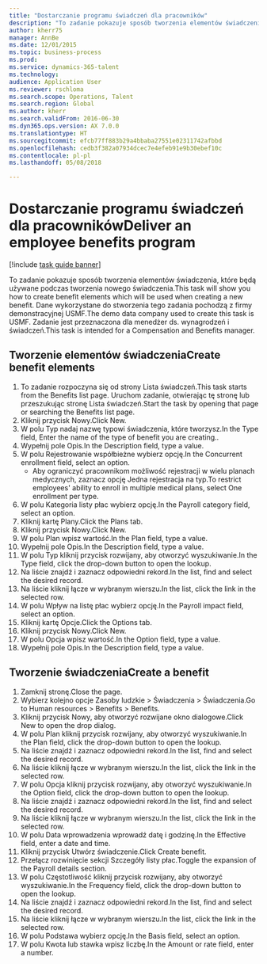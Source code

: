 ```yaml
--- 
title: "Dostarczanie programu świadczeń dla pracowników"
description: "To zadanie pokazuje sposób tworzenia elementów świadczenia, które będą używane podczas tworzenia nowego świadczenia."
author: kherr75
manager: AnnBe
ms.date: 12/01/2015
ms.topic: business-process
ms.prod: 
ms.service: dynamics-365-talent
ms.technology: 
audience: Application User
ms.reviewer: rschloma
ms.search.scope: Operations, Talent
ms.search.region: Global
ms.author: kherr
ms.search.validFrom: 2016-06-30
ms.dyn365.ops.version: AX 7.0.0
ms.translationtype: HT
ms.sourcegitcommit: efcb77ff883b29a4bbaba27551e02311742afbbd
ms.openlocfilehash: cedb3f382a07934dcec7e4efeb91e9b30ebef10c
ms.contentlocale: pl-pl
ms.lasthandoff: 05/08/2018

---
```

# <a name="deliver-an-employee-benefits-program"></a><span data-ttu-id="375c4-103">Dostarczanie programu świadczeń dla pracowników</span><span class="sxs-lookup"><span data-stu-id="375c4-103">Deliver an employee benefits program</span></span>

[!include [task guide banner](../../includes/task-guide-banner.md)]

<span data-ttu-id="375c4-104">To zadanie pokazuje sposób tworzenia elementów świadczenia, które będą używane podczas tworzenia nowego świadczenia.</span><span class="sxs-lookup"><span data-stu-id="375c4-104">This task will show you how to create benefit elements which will be used when creating a new benefit.</span></span> <span data-ttu-id="375c4-105">Dane wykorzystane do stworzenia tego zadania pochodzą z firmy demonstracyjnej USMF.</span><span class="sxs-lookup"><span data-stu-id="375c4-105">The demo data company used to create this task is USMF.</span></span> <span data-ttu-id="375c4-106">Zadanie jest przeznaczona dla menedżer ds. wynagrodzeń i świadczeń.</span><span class="sxs-lookup"><span data-stu-id="375c4-106">This task is intended for a Compensation and Benefits manager.</span></span>


## <a name="create-benefit-elements"></a><span data-ttu-id="375c4-107">Tworzenie elementów świadczenia</span><span class="sxs-lookup"><span data-stu-id="375c4-107">Create benefit elements</span></span>
1. <span data-ttu-id="375c4-108">To zadanie rozpoczyna się od strony Lista świadczeń.</span><span class="sxs-lookup"><span data-stu-id="375c4-108">This task starts from the Benefits list page.</span></span> <span data-ttu-id="375c4-109">Uruchom zadanie, otwierając tę stronę lub przeszukując stronę Lista świadczeń.</span><span class="sxs-lookup"><span data-stu-id="375c4-109">Start the task by opening that page or searching the Benefits list page.</span></span>
2. <span data-ttu-id="375c4-110">Kliknij przycisk Nowy.</span><span class="sxs-lookup"><span data-stu-id="375c4-110">Click New.</span></span>
3. <span data-ttu-id="375c4-111">W polu Typ nadaj nazwę typowi świadczenia, które tworzysz.</span><span class="sxs-lookup"><span data-stu-id="375c4-111">In the Type field, Enter the name of the type of benefit you are creating..</span></span>
4. <span data-ttu-id="375c4-112">Wypełnij pole Opis.</span><span class="sxs-lookup"><span data-stu-id="375c4-112">In the Description field, type a value.</span></span>
5. <span data-ttu-id="375c4-113">W polu Rejestrowanie współbieżne wybierz opcję.</span><span class="sxs-lookup"><span data-stu-id="375c4-113">In the Concurrent enrollment field, select an option.</span></span>
    * <span data-ttu-id="375c4-114">Aby ograniczyć pracownikom możliwość rejestracji w wielu planach medycznych, zaznacz opcję Jedna rejestracja na typ.</span><span class="sxs-lookup"><span data-stu-id="375c4-114">To restrict employees' ability to enroll in multiple medical plans, select One enrollment per type.</span></span>  
6. <span data-ttu-id="375c4-115">W polu Kategoria listy płac wybierz opcję.</span><span class="sxs-lookup"><span data-stu-id="375c4-115">In the Payroll category field, select an option.</span></span>
7. <span data-ttu-id="375c4-116">Kliknij kartę Plany.</span><span class="sxs-lookup"><span data-stu-id="375c4-116">Click the Plans tab.</span></span>
8. <span data-ttu-id="375c4-117">Kliknij przycisk Nowy.</span><span class="sxs-lookup"><span data-stu-id="375c4-117">Click New.</span></span>
9. <span data-ttu-id="375c4-118">W polu Plan wpisz wartość.</span><span class="sxs-lookup"><span data-stu-id="375c4-118">In the Plan field, type a value.</span></span>
10. <span data-ttu-id="375c4-119">Wypełnij pole Opis.</span><span class="sxs-lookup"><span data-stu-id="375c4-119">In the Description field, type a value.</span></span>
11. <span data-ttu-id="375c4-120">W polu Typ kliknij przycisk rozwijany, aby otworzyć wyszukiwanie.</span><span class="sxs-lookup"><span data-stu-id="375c4-120">In the Type field, click the drop-down button to open the lookup.</span></span>
12. <span data-ttu-id="375c4-121">Na liście znajdź i zaznacz odpowiedni rekord.</span><span class="sxs-lookup"><span data-stu-id="375c4-121">In the list, find and select the desired record.</span></span>
13. <span data-ttu-id="375c4-122">Na liście kliknij łącze w wybranym wierszu.</span><span class="sxs-lookup"><span data-stu-id="375c4-122">In the list, click the link in the selected row.</span></span>
14. <span data-ttu-id="375c4-123">W polu Wpływ na listę płac wybierz opcję.</span><span class="sxs-lookup"><span data-stu-id="375c4-123">In the Payroll impact field, select an option.</span></span>
15. <span data-ttu-id="375c4-124">Kliknij kartę Opcje.</span><span class="sxs-lookup"><span data-stu-id="375c4-124">Click the Options tab.</span></span>
16. <span data-ttu-id="375c4-125">Kliknij przycisk Nowy.</span><span class="sxs-lookup"><span data-stu-id="375c4-125">Click New.</span></span>
17. <span data-ttu-id="375c4-126">W polu Opcja wpisz wartość.</span><span class="sxs-lookup"><span data-stu-id="375c4-126">In the Option field, type a value.</span></span>
18. <span data-ttu-id="375c4-127">Wypełnij pole Opis.</span><span class="sxs-lookup"><span data-stu-id="375c4-127">In the Description field, type a value.</span></span>

## <a name="create-a-benefit"></a><span data-ttu-id="375c4-128">Tworzenie świadczenia</span><span class="sxs-lookup"><span data-stu-id="375c4-128">Create a benefit</span></span>
1. <span data-ttu-id="375c4-129">Zamknij stronę.</span><span class="sxs-lookup"><span data-stu-id="375c4-129">Close the page.</span></span>
2. <span data-ttu-id="375c4-130">Wybierz kolejno opcje Zasoby ludzkie > Świadczenia > Świadczenia.</span><span class="sxs-lookup"><span data-stu-id="375c4-130">Go to Human resources > Benefits > Benefits.</span></span>
3. <span data-ttu-id="375c4-131">Kliknij przycisk Nowy, aby otworzyć rozwijane okno dialogowe.</span><span class="sxs-lookup"><span data-stu-id="375c4-131">Click New to open the drop dialog.</span></span>
4. <span data-ttu-id="375c4-132">W polu Plan kliknij przycisk rozwijany, aby otworzyć wyszukiwanie.</span><span class="sxs-lookup"><span data-stu-id="375c4-132">In the Plan field, click the drop-down button to open the lookup.</span></span>
5. <span data-ttu-id="375c4-133">Na liście znajdź i zaznacz odpowiedni rekord.</span><span class="sxs-lookup"><span data-stu-id="375c4-133">In the list, find and select the desired record.</span></span>
6. <span data-ttu-id="375c4-134">Na liście kliknij łącze w wybranym wierszu.</span><span class="sxs-lookup"><span data-stu-id="375c4-134">In the list, click the link in the selected row.</span></span>
7. <span data-ttu-id="375c4-135">W polu Opcja kliknij przycisk rozwijany, aby otworzyć wyszukiwanie.</span><span class="sxs-lookup"><span data-stu-id="375c4-135">In the Option field, click the drop-down button to open the lookup.</span></span>
8. <span data-ttu-id="375c4-136">Na liście znajdź i zaznacz odpowiedni rekord.</span><span class="sxs-lookup"><span data-stu-id="375c4-136">In the list, find and select the desired record.</span></span>
9. <span data-ttu-id="375c4-137">Na liście kliknij łącze w wybranym wierszu.</span><span class="sxs-lookup"><span data-stu-id="375c4-137">In the list, click the link in the selected row.</span></span>
10. <span data-ttu-id="375c4-138">W polu Data wprowadzenia wprowadź datę i godzinę.</span><span class="sxs-lookup"><span data-stu-id="375c4-138">In the Effective field, enter a date and time.</span></span>
11. <span data-ttu-id="375c4-139">Kliknij przycisk Utwórz świadczenie.</span><span class="sxs-lookup"><span data-stu-id="375c4-139">Click Create benefit.</span></span>
12. <span data-ttu-id="375c4-140">Przełącz rozwinięcie sekcji Szczegóły listy płac.</span><span class="sxs-lookup"><span data-stu-id="375c4-140">Toggle the expansion of the Payroll details section.</span></span>
13. <span data-ttu-id="375c4-141">W polu Częstotliwość kliknij przycisk rozwijany, aby otworzyć wyszukiwanie.</span><span class="sxs-lookup"><span data-stu-id="375c4-141">In the Frequency field, click the drop-down button to open the lookup.</span></span>
14. <span data-ttu-id="375c4-142">Na liście znajdź i zaznacz odpowiedni rekord.</span><span class="sxs-lookup"><span data-stu-id="375c4-142">In the list, find and select the desired record.</span></span>
15. <span data-ttu-id="375c4-143">Na liście kliknij łącze w wybranym wierszu.</span><span class="sxs-lookup"><span data-stu-id="375c4-143">In the list, click the link in the selected row.</span></span>
16. <span data-ttu-id="375c4-144">W polu Podstawa wybierz opcję.</span><span class="sxs-lookup"><span data-stu-id="375c4-144">In the Basis field, select an option.</span></span>
17. <span data-ttu-id="375c4-145">W polu Kwota lub stawka wpisz liczbę.</span><span class="sxs-lookup"><span data-stu-id="375c4-145">In the Amount or rate field, enter a number.</span></span>


